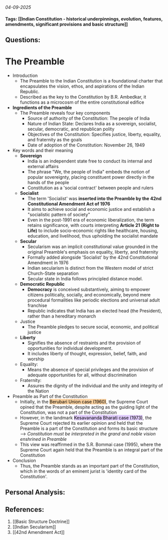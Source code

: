 *04-09-2025*
#### Tags: [[Indian Constitution - historical underpinnings, evolution, features, amendments, significant provisions and basic structure]]


## Questions:



# The Preamble

- Introduction
	- The Preamble to the Indian Constitution is a foundational charter that encapsulates the vision, ethos, and aspirations of the Indian Republic. 
	- Described as the key to the Constitution by B.R. Ambedkar, it functions as a microcosm of the entire constitutional edifice
- **Ingredients of the Preamble** 
	- The Preamble reveals four key components
		- Source of authority of the Constitution: The people of India
		- Nature of Indian State: Declares India as a sovereign, socialist, secular, democratic, and republican polity
		- Objectives of the Constitution: Specifies justice, liberty, equality, and fraternity as the goals
		- Date of adoption of the Constitution: November 26, 1949
- Key words and their meaning
	- **Sovereign**
		- India is an independent state free to conduct its internal and external affairs
		- The phrase "We, the people of India" embeds the notion of popular sovereignty, placing constituent power directly in the hands of the people
		- Constitution as a 'social contract' between people and rulers
	- **Socialist**
		- The term 'Socialist' was **inserted into the Preamble by the 42nd Constitutional Amendment Act of 1976** 
		- It aims to achieve social and economic justice and establish a "socialistic pattern of society"
		- Even in the post-1991 era of economic liberalization, the term retains significance, with courts interpreting **Article 21 (Right to Life)** to include socio-economic rights like healthcare, housing, education, and livelihood, thus upholding the socialist mandate
	- **Secular**
		- Secularism was an implicit constitutional value grounded in the original Preamble's emphasis on equality, liberty, and fraternity
		- Formally added alongside 'Socialist' by the 42nd Constitutional Amendment in 1976
		- Indian secularism is distinct from the Western model of strict Church-State separation
		- Secular state in India follows principled distance model.
	- **Democratic Republic**
		- **Democracy** is conceived substantively, aiming to empower citizens politically, socially, and economically, beyond mere procedural formalities like periodic elections and universal adult franchise
		- Republic indicates that India has an elected head (the President), rather than a hereditary monarch
	- Justice
		- The Preamble pledges to secure social, economic, and political justice
	- **Liberty**
		- Signifies the absence of restraints and the provision of opportunities for individual development. 
		- It includes liberty of thought, expression, belief, faith, and worship
	- Equality: 
		- Means the absence of special privileges and the provision of adequate opportunities for all, without discrimination
	- Fraternity: 
		- Assures the dignity of the individual and the unity and integrity of the Nation
- Preamble as Part of the Constitution
	- Initially, in the <mark style="background: #FFB86CA6;">Berubari Union case (1960)</mark>, the Supreme Court opined that the Preamble, despite acting as the guiding light of the Constitution, was not a part of the Constitution
	- However, in the landmark <mark style="background: #D2B3FFA6;">Kesavananda Bharati case (1973)</mark>, the Supreme Court rejected its earlier opinion and held that the Preamble is a part of the Constitution and forms its basic structure ––> *Constitution must be interpreted in the grand and noble vision enshrined in Preamble*
	- This view was reaffirmed in the S.R. Bommai case (1995), where the Supreme Court again held that the Preamble is an integral part of the Constitution
- Conclusion
	- Thus, the Preamble stands as an important part of the Constitution, which in the words of an eminent jurist is 'identity card of the Constitution'.




## Personal Analysis:


## References:

1. [[Basic Structure Doctrine]]
2. [[Indian Secularism]]
3. [[42nd Amendment Act]]